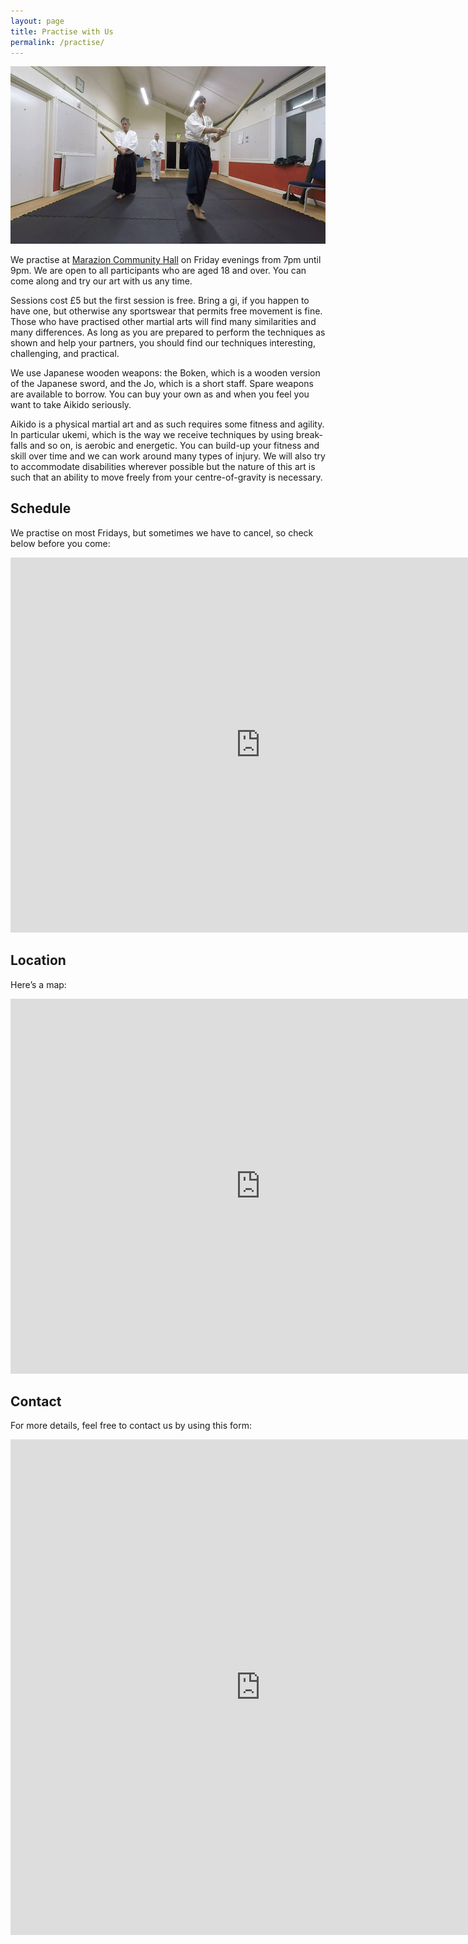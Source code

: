 ```yaml
---
layout: page
title: Practise with Us
permalink: /practise/
---
```


![A picture of practice with Aikiken.](/assets/kenpractice.jpg)

We practise at <a href="http://maraziontowncouncil.gov.uk/our-community/community-hall/" target="ext">Marazion Community Hall</a> on  Friday evenings from 7pm until 9pm. We are open to all participants who are aged 18 and over. You can come along and try our art with us any time.

Sessions cost £5 but the first session is free. Bring a gi, if you happen to have one, but otherwise any sportswear that permits free movement is fine. Those who have practised other martial arts will find many similarities and many differences. As long as you are prepared to perform the techniques as shown and help your partners, you should find our techniques interesting, challenging, and practical.

We use Japanese wooden weapons: the Boken, which is a wooden version of the Japanese sword, and the Jo, which is a short staff. Spare weapons are available to borrow. You can buy your own as and when you feel you want to take Aikido seriously.

Aikido is a physical martial art and as such requires some fitness and agility. In particular ukemi, which is the way we receive techniques by using break-falls and so on, is aerobic and energetic. You can build-up your fitness and skill over time and we can work around many types of injury. We will also try to accommodate disabilities wherever possible but the nature of this art is such that an ability to move freely from your centre-of-gravity is necessary.

## Schedule

We practise on most Fridays, but sometimes we have to cancel, so check below before you come:

<iframe src="https://calendar.google.com/calendar/embed?height=600&amp;wkst=1&amp;bgcolor=%23ffffff&amp;ctz=Europe%2FLondon&amp;src=bmEyYzljYjdzYnZtamIyY3AzaGN2ZTZ0djhAZ3JvdXAuY2FsZW5kYXIuZ29vZ2xlLmNvbQ&amp;src=ZW4udWsjaG9saWRheUBncm91cC52LmNhbGVuZGFyLmdvb2dsZS5jb20&amp;color=%23B1365F&amp;color=%231F753C&amp;showTitle=0&amp;showPrint=0&amp;showTabs=0&amp;showCalendars=0&amp;hl=en_GB" style="border-width:0" width="800" height="600" frameborder="0" scrolling="no"></iframe>
<br/>

## Location

Here’s a map:

<iframe src="https://www.google.com/maps/embed?pb=!1m14!1m12!1m3!1d5115.772307345246!2d-5.463501785984299!3d50.12585227013168!2m3!1f0!2f0!3f0!3m2!1i1024!2i768!4f13.1!5e0!3m2!1sen!2suk!4v1661374525851!5m2!1sen!2suk" width="800" height="600" style="border:0;" allowfullscreen="" loading="lazy" referrerpolicy="no-referrer-when-downgrade"></iframe>

## Contact

For more details, feel free to contact us by using this form:

<iframe src="https://docs.google.com/forms/d/e/1FAIpQLSdmA6vrtaqBA78nF59NjM80tE3b2umYG1d6lGla0PBWOPm4LQ/viewform?embedded=true" width="800" height="793" frameborder="0" marginheight="0" marginwidth="0">Loading…</iframe>

